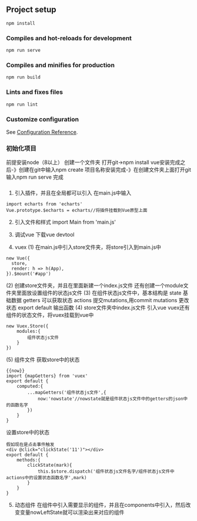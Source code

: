 

## Project setup
```
npm install
```

### Compiles and hot-reloads for development
```
npm run serve
```

### Compiles and minifies for production
```
npm run build
```

### Lints and fixes files
```
npm run lint
```

### Customize configuration
See [Configuration Reference](https://cli.vuejs.org/config/).

### 初始化项目
前提安装node（8以上）
创建一个文件夹
打开git->npm install vue安装完成之后-》创建在git中输入npm create 项目名称安装完成-》在创建文件夹上面打开git输入npm run serve
完成

### 
1. 引入插件，并且在全局都可以引入 
在main.js中输入
```
import echarts from 'echarts'
Vue.prototype.$echarts = echarts//将插件挂载到Vue原型上面
```
2. 引入文件和样式
import Main from 'main.js'
<style scoped></style>

3. 调试vue
下载vue devtool

4. vuex
(1) 在main.js中引入store文件夹，将store引入到main.js中
```
new Vue({
  store,
  render: h => h(App),
}).$mount('#app')
```
(2) 创建store文件夹，并且在里面新建一个index.js文件 还有创建一个module文件夹里面放设置组件的状态js文件
(3) 在组件状态js文件中，基本结构是
state 基础数据
getters 可以获取状态
actions 提交mutations,用commit
mutations  更改状态
export default 输出函数
(4) store文件夹中index.js文件
引入vue vuex还有组件的状态文件，将vuex挂载到vue中
```
new Vuex.Store({
    modules:{
        组件状态js文件
    }
})
```
(5) 组件文件
获取store中的状态
```
{{now}}
import {mapGetters} from 'vuex'
export default {
    computed:{
        ...mapGetters('组件状态js文件',{
            now:'nowstate'//nowstate就是组件状态js文件中的getters的json中的函数名字
        })
    }
}
```
设置store中的状态
```
假如现在是点击事件触发
<div @click="clickState('11')"></div>
export default {
    methods:{
        clickState(mark){
            this.$store.dispatch('组件状态js文件名字/组件状态js文件中actions中的设置状态函数名字',mark)
        }
    }
}
```

5. 动态组件
 <component :is="nowLeftState"></component>
 在组件中引入需要显示的组件，并且在components中引入，然后改变变量nowLeftState就可以渲染出来对应的组件






